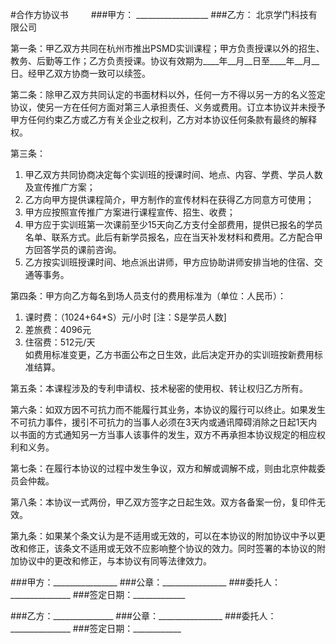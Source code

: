 #合作方协议书
　　
###甲方： __________________
###乙方： 北京学门科技有限公司


第一条：甲乙双方共同在杭州市推出PSMD实训课程；甲方负责授课以外的招生、教务、后勤等工作；乙方负责授课。协议有效期为\_\_\_\_年\_\_月\_\_日至\_\_\_\_年\_\_月\_\_日。经甲乙双方协商一致可以续签。

第二条：除甲乙双方共同认定的书面材料以外，任何一方不得以另一方的名义签定协议，使另一方在任何方面对第三人承担责任、义务或费用。订立本协议并未授予甲方任何约束乙方或乙方有关企业之权利，乙方对本协议任何条款有最终的解释权。

第三条：  

1. 甲乙双方共同协商决定每个实训班的授课时间、地点、内容、学费、学员人数及宣传推广方案； 
2. 乙方向甲方提供课程简介，甲方制作的宣传材料在获得乙方同意方可使用；
3. 甲方应按照宣传推广方案进行课程宣传、招生、收费；
4. 甲方应于实训班第一次课前至少15天向乙方支付全部费用，提供已报名的学员名单、联系方式。此后有新学员报名，应在当天补发材料和费用。乙方配合甲方回答学员的课前咨询。
5. 乙方按实训班授课时间、地点派出讲师，甲方应协助讲师安排当地的住宿、交通等事务。

第四条：甲方向乙方每名到场人员支付的费用标准为（单位：人民币）：  

1. 课时费：（1024+64\*S）元/小时 [注：S是学员人数]
2. 差旅费：4096元
3. 住宿费：512元/天  
    如费用标准变更，乙方书面公布之日生效，此后决定开办的实训班按新费用标准结算。

第五条：本课程涉及的专利申请权、技术秘密的使用权、转让权归乙方所有。

第六条：如双方因不可抗力而不能履行其业务，本协议的履行可以终止。如果发生不可抗力事件，援引不可抗力的当事人必须在3天内或通讯障碍消除之日起1天内以书面的方式通知另一方当事人该事件的发生，双方不再承担本协议规定的相应权利和义务。

第七条：在履行本协议的过程中发生争议，双方和解或调解不成，则由北京仲裁委员会仲裁。

第八条：本协议一式两份，甲乙双方签字之日起生效。双方各备案一份，复印件无效。

第九条：如果某个条文认为是不适用或无效的，可以在本协议的附加协议中予以更改和修正，该条文不适用或无效不应影响整个协议的效力。同时签署的本协议的附加协议中的更改和修正，与本协议有同等法律效力。

###甲方：________________
###公章：________________
###委托人：_______________
###签定日期：_____________

###乙方：_______________
###公章：________________
###委托人：_______________
###签定日期：____________
　　
　　
　　